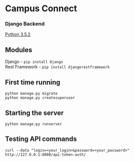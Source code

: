 # Campus Connect 
### Django Backend

[Python 3.5.2](https://www.python.org/downloads/release/python-352/)
## Modules
Django - `pip install Django`  
Rest Framework - `pip install djangorestframework`

## First time running
`python manage.py migrate`  
`python manage.py createsuperuser`

## Starting the server
`python manage.py runserver`

## Testing API commands
`curl --data "login=<your_login>&password=<your_password>"  http://127.0.0.1:8000/api-token-auth/`

